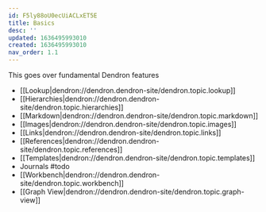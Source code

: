 ```yaml
---
id: F5ly88oU0ecUiACLxET5E
title: Basics
desc: ''
updated: 1636495993010
created: 1636495993010
nav_order: 1.1
---
```


This goes over fundamental Dendron features


- [[Lookup|dendron://dendron.dendron-site/dendron.topic.lookup]]
- [[Hierarchies|dendron://dendron.dendron-site/dendron.topic.hierarchies]]
- [[Markdown|dendron://dendron.dendron-site/dendron.topic.markdown]]
- [[Images|dendron://dendron.dendron-site/dendron.topic.images]]
- [[Links|dendron://dendron.dendron-site/dendron.topic.links]]
- [[References|dendron://dendron.dendron-site/dendron.topic.references]]
- [[Templates|dendron://dendron.dendron-site/dendron.topic.templates]]
- Journals #todo
- [[Workbench|dendron://dendron.dendron-site/dendron.topic.workbench]]
- [[Graph View|dendron://dendron.dendron-site/dendron.topic.graph-view]]
